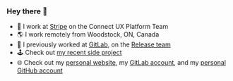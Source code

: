 ### Hey there 👋

- 💼 I work at [Stripe](https://stripe.com/) on the Connect UX Platform Team
- 🌎 I work remotely from Woodstock, ON, Canada
- 🦊 I previously worked at [GitLab](https://about.gitlab.com/), on the [Release team](https://about.gitlab.com/handbook/engineering/development/ops/release/)
- 🕹 Check out [my recent side project](https://inspiral.nathanfriend.io/)
- 🌐 Check out my [personal website](https://nathanfriend.io), my [GitLab account](https://gitlab.com/nfriend), and my [personal GitHub account](https://github.com/nfriend)